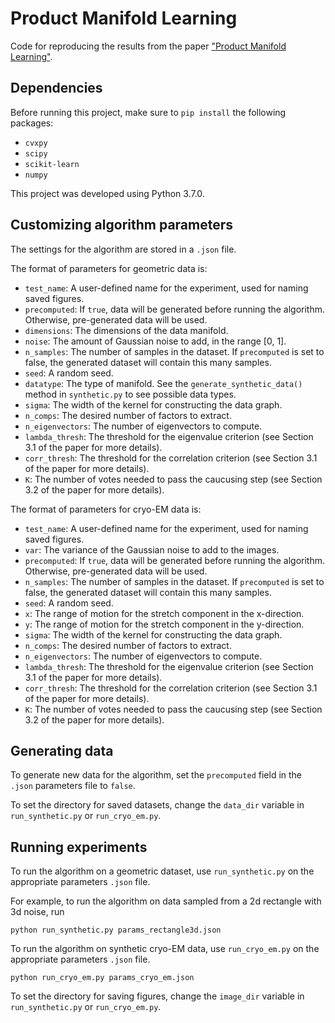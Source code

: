 # Product Manifold Learning
Code for reproducing the results from the paper <a href="">"Product Manifold Learning"</a>.

## Dependencies
Before running this project, make sure to `pip install` the following packages:

* `cvxpy`
* `scipy`
* `scikit-learn`
* `numpy`

This project was developed using Python 3.7.0.

## Customizing algorithm parameters
The settings for the algorithm are stored in a `.json` file. 

The format of parameters for geometric data is:

* `test_name`: A user-defined name for the experiment, used for naming saved figures.
* `precomputed`: If `true`, data will be generated before running the algorithm. Otherwise, pre-generated data will be used.
* `dimensions`: The dimensions of the data manifold.
* `noise`: The amount of Gaussian noise to add, in the range [0, 1].
* `n_samples`: The number of samples in the dataset. If `precomputed` is set to false, the generated dataset will contain this many samples.
* `seed`: A random seed.
* `datatype`: The type of manifold. See the `generate_synthetic_data()` method in `synthetic.py` to see possible data types.
* `sigma`: The width of the kernel for constructing the data graph.
* `n_comps`: The desired number of factors to extract.
* `n_eigenvectors`: The number of eigenvectors to compute.
* `lambda_thresh`: The threshold for the eigenvalue criterion (see Section 3.1 of the paper for more details).
* `corr_thresh`: The threshold for the correlation criterion (see Section 3.1 of the paper for more details).
* `K`: The number of votes needed to pass the caucusing step (see Section 3.2 of the paper for more details).

The format of parameters for cryo-EM data is:
* `test_name`: A user-defined name for the experiment, used for naming saved figures.
* `var`: The variance of the Gaussian noise to add to the images.
* `precomputed`: If `true`, data will be generated before running the algorithm. Otherwise, pre-generated data will be used.
* `n_samples`: The number of samples in the dataset. If `precomputed` is set to false, the generated dataset will contain this many samples.
* `seed`: A random seed.
* `x`: The range of motion for the stretch component in the x-direction.
* `y`: The range of motion for the stretch component in the y-direction.
* `sigma`: The width of the kernel for constructing the data graph.
* `n_comps`: The desired number of factors to extract.
* `n_eigenvectors`: The number of eigenvectors to compute.
* `lambda_thresh`: The threshold for the eigenvalue criterion (see Section 3.1 of the paper for more details).
* `corr_thresh`: The threshold for the correlation criterion (see Section 3.1 of the paper for more details).
* `K`: The number of votes needed to pass the caucusing step (see Section 3.2 of the paper for more details).

## Generating data
To generate new data for the algorithm, set the `precomputed` field in the `.json` parameters file to `false`.

To set the directory for saved datasets, change the `data_dir` variable in `run_synthetic.py` or `run_cryo_em.py`.

## Running experiments
To run the algorithm on a geometric dataset, use `run_synthetic.py` on the appropriate parameters `.json` file. 

For example, to run the algorithm on data sampled from a 2d rectangle with 3d noise, run

```
python run_synthetic.py params_rectangle3d.json
```

To run the algorithm on synthetic cryo-EM data, use `run_cryo_em.py` on the appropriate parameters `.json` file.

```
python run_cryo_em.py params_cryo_em.json
```

To set the directory for saving figures, change the `image_dir` variable in `run_synthetic.py` or `run_cryo_em.py`.
